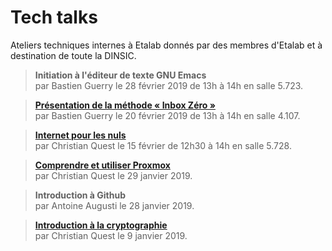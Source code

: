 # Tech talks

Ateliers techniques internes à Etalab donnés par des membres d'Etalab
et à destination de toute la DINSIC.

> **Initiation à l'éditeur de texte GNU Emacs**<br/> par Bastien Guerry le 28 février 2019 de 13h à 14h en salle 5.723.

> **[Présentation de la méthode « Inbox Zéro »](https://speakerdeck.com/bzg/merlin-mann-et-marie-kondo-sont-dans-une-boite-demails)**<br/> par Bastien Guerry le 20 février 2019 de 13h à 14h en salle 4.107.

> **[Internet pour les nuls](https://owncloud.data.gouv.fr/s/SsmoSAEC4JnN9Ms)**<br/> par Christian Quest le 15 février de 12h30 à 14h en salle 5.728.

> **[Comprendre et utiliser Proxmox](https://owncloud.data.gouv.fr/s/SsmoSAEC4JnN9Ms)**<br/> par Christian Quest le 29 janvier 2019.

> **Introduction à Github**<br/> par Antoine Augusti le 28 janvier 2019.

> **[Introduction à la cryptographie](https://owncloud.data.gouv.fr/s/SsmoSAEC4JnN9Ms)**<br/> par Christian Quest le 9 janvier 2019.
